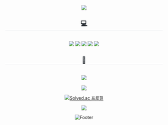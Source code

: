 

<div align= "center">
    <img src="https://capsule-render.vercel.app/api?type=waving&color=0:ffccf1,100:fff894&height=120&text=welcome!&animation=twinkling&fontColor=ffc7c7&fontSize=40" />
    </div>
    <div align= "center">
    <h2 style="border-bottom: 1px solid #d8dee4; color: #282d33;"> 💻 </h2> <br> 
    <div style="margin: 0 auto; text-align: center;" align= "center"> <img src="https://img.shields.io/badge/C-A8B9CC?style=flat-square&logo=C&logoColor=white">
          <img src="https://img.shields.io/badge/Python-3776AB?style=flat-square&logo=Python&logoColor=white">
          <img src="https://img.shields.io/badge/Notion-000000?style=flat-square&logo=Notion&logoColor=white">
          <img src="https://img.shields.io/badge/Git-F05032?style=flat-square&logo=Git&logoColor=white">
          <img src="https://img.shields.io/badge/Java-007396?style=flat-square&logo=Java&logoColor=white">
          <br/></div>
    </div>
    <div align= "center">
    <h2 style="border-bottom: 1px solid #d8dee4; color: #282d33;"> 📱 </h2> <br> 
    <div align= "center"> <a href=mailto:miso5@naver.com> <img src="https://img.shields.io/badge/N mail-2DB400?style=flat-square&logo=N mail&logoColor=white&link=mailto:miso5@naver.com"> </a>
          </div>  <br> 
    <div align= "center"> <a href="https://hits.seeyoufarm.com"> <img src="https://hits.seeyoufarm.com/api/count/incr/badge.svg?url=https%3A%2F%2Fgithub.com%2Fmill-5%2F&count_bg=%23000000&title_bg=%23000000&icon=github.svg&icon_color=%23FFFFFF&title=GitHub&edge_flat=false"/></a>


[![Solved.ac
프로필](http://mazassumnida.wtf/api/mini/generate_badge?boj=sympathy0513)](https://solved.ac/sympathy0513)

 <img src="http://mazandi.herokuapp.com/api?handle={sympathy0513}&theme=warm"/>

        
![Footer](https://capsule-render.vercel.app/api?type=waving&color=0:ffccf1,100:fff894&height=120&section=footer)
       </div> 
    </div>
    






